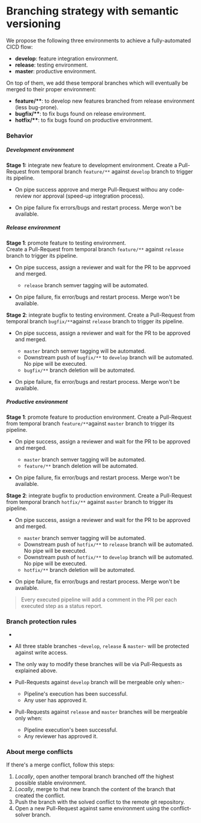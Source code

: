 # Branching strategy with semantic versioning
We propose the following three environments to achieve a fully-automated CICD flow:

- **develop**: feature integration environment.
- **release**: testing environment.
- **master**: productive environment.

On top of them, we add these temporal branches which will eventually be merged to their proper environment:

- **feature/\*\***: to develop new features branched from release environment (less bug-prone).
- **bugfix/\*\***: to fix bugs found on release environment.
- **hotfix/\*\***: to fix bugs found on productive environment.

### Behavior
##### Development environment

**Stage 1:** integrate new feature to development environment.
Create a Pull-Request from temporal branch ``feature/**`` against ``develop`` branch to trigger its pipeline.

- On pipe success approve and merge Pull-Request withou any code-review nor approval (speed-up integration process).

- On pipe failure fix errors/bugs and restart process. Merge won't be available.

##### Release environment
**Stage 1**: promote feature to testing environment.    
Create a Pull-Request from temporal branch ``feature/**`` against ``release`` branch to trigger its pipeline.

- On pipe success, assign a reviewer and wait for the PR to be apprvoed and merged.

    - ``release`` branch semver tagging will be automated.

- On pipe failure, fix error/bugs and restart process. Merge won't be available.

**Stage 2**: integrate bugfix to testing environment.
Create a Pull-Request from temporal branch ``bugfix/**``against ``release`` branch to trigger its pipeline.

- On pipe success, assign a reviewer and wait for the PR to be approved and merged.

    - ``master`` branch semver tagging will be automated.
    - Downstream push of ``bugfix/**`` to ``develop`` branch will be automated. No pipe will be executed.
    - ``bugfix/**`` branch deletion will be automated.

- On pipe failure, fix error/bugs and restart process. Merge won't be available.

##### Productive environment
**Stage 1**: promote feature to production environment.
Create a Pull-Request from temporal branch ``feature/**``against ``master`` branch to trigger its pipeline.
- On pipe success, assign a reviewer and wait for the PR to be approved and merged.

    - ``master`` branch semver tagging will be automated.
    - ``feature/**`` branch deletion will be automated.

- On pipe failure, fix error/bugs and restart process. Merge won't be available.

**Stage 2**: integrate bugfix to production environment.
Create a Pull-Request from temporal branch ``hotfix/**`` against ``master`` branch to trigger its pipeline.

- On pipe success, assign a reviewer and wait for the PR to be approved and merged.

    - ``master`` branch semver tagging will be automated.
    - Downstream push of ``hotfix/**`` to ``release`` branch will be automated. No pipe will be executed.
    - Downstream push of ``hotfix/**`` to ``develop`` branch will be automated. No pipe will be executed.
    - ``hotfix/**`` branch deletion will be automated.

- On pipe failure, fix error/bugs and restart process. Merge won't be available.

> Every executed pipeline will add a comment in the PR per each executed step as a status report.

### Branch protection rules
- 
- All three stable branches -``develop``, ``release`` & ``master``- will be protected against write access. 
- The only way to modify these branches will be via Pull-Requests as explained above.
- Pull-Requests against ``develop`` branch will be mergeable only when:- 

    - Pipeline's execution has been successful.
    - Any user has approved it.
  
- Pull-Requests against ``release`` and ``master`` branches will be mergeable only when:
    
    - Pipeline execution's been successful.
    - Any reviewer has approved it.

### About merge conflicts

If there's a merge conflict, follow this steps:

1. *Locally*, open another temporal branch branched off the highest possible stable environment.
2. *Locally*, merge to that new branch the content of the branch that created the conflict.
3. Push the branch with the solved conflict to the remote git repository.
4. Open a new Pull-Request against same environment using the conflict-solver branch.
